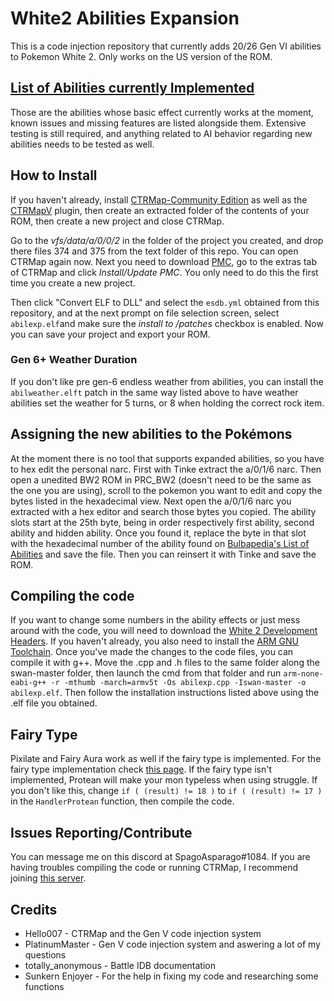 # White2 Abilities Expansion
This is a code injection repository that currently adds 20/26 Gen VI abilities to Pokemon White 2. Only works on the US version of the ROM.

## [List of Abilities currently Implemented](https://docs.google.com/spreadsheets/d/1Z9BVbam3jXbOelvhXHAxihjGmpQW1BUehAXLNb5rvwo/edit#gid=1287043581)
Those are the abilities whose basic effect currently works at the moment, known issues and missing features are listed alongside them. Extensive testing is still required, and anything related to AI behavior regarding new abilities needs to be tested as well.

## How to Install
If you haven't already, install [CTRMap-Community Edition](https://github.com/kingdom-of-ds-hacking/CTRMap-CE) as well as the [CTRMapV](https://github.com/kingdom-of-ds-hacking/CTRMapV) plugin, then create an extracted folder of the contents of your ROM, then create a new project and close CTRMap.


Go to the *vfs/data/a/0/0/2* in the folder of the project you created, and drop there files 374 and 375 from the text folder of this repo. You can open CTRMap again now.
Next you need to download [PMC](https://github.com/kingdom-of-ds-hacking/PMC), go to the extras tab of CTRMap and click *Install/Update PMC*. You only need to do this the first time you create a new project.

Then click "Convert ELF to DLL" and select the `esdb.yml` obtained from this repository, and at the next prompt on file selection screen, select `abilexp.elf`and make sure the *install to /patches* checkbox is enabled. Now you can save your project and export your ROM.

### Gen 6+ Weather Duration 
If you don't like pre gen-6 endless weather from abilities, you can install the `abilweather.elft` patch in the same way listed above to have weather abilities set the weather for 5 turns, or 8 when holding the correct rock item. 

## Assigning the new abilities to the Pokémons
At the moment there is no tool that supports expanded abilities, so you have to hex edit the personal narc. First with Tinke extract the a/0/1/6 narc. Then open a unedited BW2 ROM in PRC_BW2 (doesn't need to be the same as the one you are using), scroll to the pokemon you want to edit and copy the bytes listed in the hexadecimal view. Next open the a/0/1/6 narc you extracted with a hex editor and search those bytes you copied. The ability slots start at the 25th byte, being in order respectively first ability, second ability and hidden ability.
Once you found it, replace the byte in that slot with the hexadecimal number of the ability found on [Bulbapedia's List of Abilities](https://bulbapedia.bulbagarden.net/wiki/Ability#List_of_Abilities) and save the file. Then you can reinsert it with Tinke and save the ROM.

## Compiling the code
If you want to change some numbers in the ability effects or just mess around with the code, you will need to download the [White 2 Development Headers](https://github.com/kingdom-of-ds-hacking/swan). If you haven't already, you also need to install the [ARM GNU Toolchain](https://developer.arm.com/downloads/-/arm-gnu-toolchain-downloads). Once you've made the changes to the code files, you can compile it with g++.
Move the .cpp and .h files to the same folder along the swan-master folder, then launch the cmd from that folder and run `arm-none-eabi-g++ -r -mthumb -march=armv5t -Os abilexp.cpp -Iswan-master -o abilexp.elf`.
Then follow the installation instructions listed above using the .elf file you obtained.

## Fairy Type
Pixilate and Fairy Aura work as well if the fairy type is implemented. For the fairy type implementation check [this page](https://kingdom-of-ds-hacking.github.io/gen5/b2w2/guides/fairy/fairy.html).
If the fairy type isn't implemented, Protean will make your mon typeless when using struggle. If you don't like this, change `if ( (result) != 18 )` to `if ( (result) != 17 )` in the `HandlerProtean` function, then compile the code.

## Issues Reporting/Contribute
You can message me on this discord at SpagoAsparago#1084.
If you are having troubles compiling the code or running CTRMap, I recommend joining [this server](https://discord.gg/zAtqJDW2jC).

## Credits
* Hello007 - CTRMap and the Gen V code injection system
* PlatinumMaster - Gen V code injection system and aswering a lot of my questions
* totally_anonymous - Battle IDB documentation
* Sunkern Enjoyer - For the help in fixing my code and researching some functions
